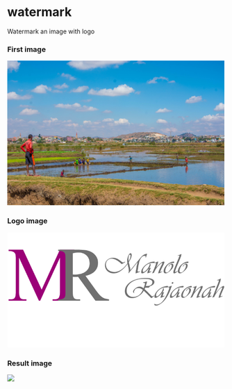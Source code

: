 # watermark
Watermark an image with logo

<h3>First image </h3>
<img src="DSC_7938.jpg" style="width: 500px;">
<h3>Logo image </h3>
<img src="water_dark.png" style="width: 500px;">
<h3>Result image </h3>
<img src="image_resultante.jpg" style="width: 500px;">
